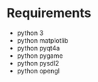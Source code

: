 # Requirements

* python 3
* python matplotlib
* python pyqt4a
* python pygame
* python pysdl2
* python opengl

